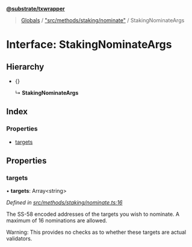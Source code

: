 **[@substrate/txwrapper](../README.md)**

> [Globals](../globals.md) / ["src/methods/staking/nominate"](../modules/_src_methods_staking_nominate_.md) / StakingNominateArgs

# Interface: StakingNominateArgs

## Hierarchy

* {}

  ↳ **StakingNominateArgs**

## Index

### Properties

* [targets](_src_methods_staking_nominate_.stakingnominateargs.md#targets)

## Properties

### targets

•  **targets**: Array\<string>

*Defined in [src/methods/staking/nominate.ts:16](https://github.com/paritytech/txwrapper/blob/4a341c0/src/methods/staking/nominate.ts#L16)*

The SS-58 encoded addresses of the targets you wish to nominate. A maximum of 16
nominations are allowed.

Warning: This provides no checks as to whether these targets are actual validators.
